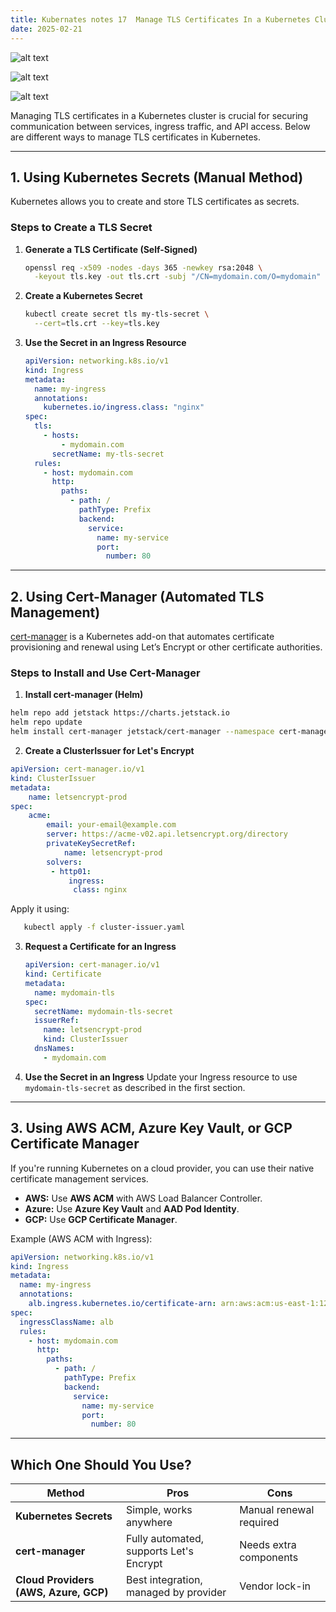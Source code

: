 ```yaml
---
title: Kubernates notes 17  Manage TLS Certificates In a Kubernetes Cluster
date: 2025-02-21
---
```




![alt text](/images/Pastedimage20250129152351.png)


![alt text](/images/Pastedimage20250129153506.png)


![alt text](/images/Pastedimage20250129153913.png)

Managing TLS certificates in a Kubernetes cluster is crucial for securing communication between services, ingress traffic, and API access. Below are different ways to manage TLS certificates in Kubernetes.

---

## **1. Using Kubernetes Secrets (Manual Method)**

Kubernetes allows you to create and store TLS certificates as secrets.

### **Steps to Create a TLS Secret**

1. **Generate a TLS Certificate (Self-Signed)**

    ```bash
    openssl req -x509 -nodes -days 365 -newkey rsa:2048 \
      -keyout tls.key -out tls.crt -subj "/CN=mydomain.com/O=mydomain"
    ```

2. **Create a Kubernetes Secret**

    ```bash
    kubectl create secret tls my-tls-secret \
      --cert=tls.crt --key=tls.key
    ```

3. **Use the Secret in an Ingress Resource**

    ```yaml
    apiVersion: networking.k8s.io/v1
    kind: Ingress
    metadata:
      name: my-ingress
      annotations:
        kubernetes.io/ingress.class: "nginx"
    spec:
      tls:
        - hosts:
            - mydomain.com
          secretName: my-tls-secret
      rules:
        - host: mydomain.com
          http:
            paths:
              - path: /
                pathType: Prefix
                backend:
                  service:
                    name: my-service
                    port:
                      number: 80
    ```


---

## **2. Using Cert-Manager (Automated TLS Management)**

[cert-manager](https://cert-manager.io/) is a Kubernetes add-on that automates certificate provisioning and renewal using Let’s Encrypt or other certificate authorities.

### **Steps to Install and Use Cert-Manager**

1. **Install cert-manager (Helm)**

```bash
helm repo add jetstack https://charts.jetstack.io
helm repo update
helm install cert-manager jetstack/cert-manager --namespace cert-manager --create-namespace --set installCRDs=true
```

2. **Create a ClusterIssuer for Let's Encrypt**

```yaml
apiVersion: cert-manager.io/v1 
kind: ClusterIssuer 
metadata: 
	name: letsencrypt-prod
spec: 
	acme: 
		email: your-email@example.com 
		server: https://acme-v02.api.letsencrypt.org/directory
		privateKeySecretRef: 
			name: letsencrypt-prod 
		solvers:
		 - http01:
			 ingress:
			  class: nginx
```


 Apply it using:

```bash
   kubectl apply -f cluster-issuer.yaml
```

3. **Request a Certificate for an Ingress**

    ```yaml
    apiVersion: cert-manager.io/v1
    kind: Certificate
    metadata:
      name: mydomain-tls
    spec:
      secretName: mydomain-tls-secret
      issuerRef:
        name: letsencrypt-prod
        kind: ClusterIssuer
      dnsNames:
        - mydomain.com
    ```

4. **Use the Secret in an Ingress** Update your Ingress resource to use `mydomain-tls-secret` as described in the first section.


---

## **3. Using AWS ACM, Azure Key Vault, or GCP Certificate Manager**

If you're running Kubernetes on a cloud provider, you can use their native certificate management services.

- **AWS:** Use **AWS ACM** with AWS Load Balancer Controller.
- **Azure:** Use **Azure Key Vault** and **AAD Pod Identity**.
- **GCP:** Use **GCP Certificate Manager**.

Example (AWS ACM with Ingress):

```yaml
apiVersion: networking.k8s.io/v1
kind: Ingress
metadata:
  name: my-ingress
  annotations:
    alb.ingress.kubernetes.io/certificate-arn: arn:aws:acm:us-east-1:123456789012:certificate/abc123
spec:
  ingressClassName: alb
  rules:
    - host: mydomain.com
      http:
        paths:
          - path: /
            pathType: Prefix
            backend:
              service:
                name: my-service
                port:
                  number: 80
```

---

## **Which One Should You Use?**

|Method|Pros|Cons|
|---|---|---|
|**Kubernetes Secrets**|Simple, works anywhere|Manual renewal required|
|**cert-manager**|Fully automated, supports Let's Encrypt|Needs extra components|
|**Cloud Providers (AWS, Azure, GCP)**|Best integration, managed by provider|Vendor lock-in|

